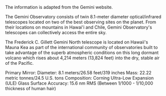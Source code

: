 The information is adapted from the Gemini website.

The Gemini Observatory consists of twin 8.1-meter diameter optical/infrared
telescopes located on two of the best observing sites on the planet. From their
locations on mountains in Hawai'i and Chile, Gemini Observatory's telescopes can
collectively access the entire sky.

The Frederick C. Gillett Gemini North telescope is located on Hawaii's Mauna Kea as
part of the international community of observatories built to take advantage of the
superb atmospheric conditions on this long dormant volcano which rises about 4,214
meters (13,824 feet) into the dry, stable air of the Pacific. 

Primary Mirror:
Diameter: 8.1 meters/26.58 feet/319 inches
Mass: 22.22 metric tonnes/24.5 U.S. tons
Composition: Corning Ultra-Low Expansion (ULE) Glass
Surface Accuracy: 15.6 nm RMS (Between 1/1000 - 1/10,000 thickness of human hair)